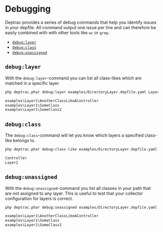 # Debugging

Deptrac provides a series of debug commands that help you identify issues in
your depfile. All command output one issue per line and can therefore be easily 
combined with with other tools like `wc` or `grep`.

* [`debug:layer`](#debuglayer)
* [`debug:class`](#debugclass)
* [`debug:unassigned`](#debugunassigned)

## `debug:layer`

With the `debug:layer`-command you can list all class-likes which are matched in
a specific layer.

```bash
php deptrac.phar debug:layer examples/DirectoryLayer.depfile.yaml Layer1

examples\Layer1\AnotherClassLikeAController
examples\Layer1\SomeClass
examples\Layer1\SomeClass2
```

## `debug:class`

The `debug:class`-command will let you know which layers a specified class-like
belongs to.

```bash
php deptrac.phar debug:class-like examples/DirectoryLayer.depfile.yaml 'examples\Layer1\AnotherClassLikeAController'

Controller
Layer1
```

## `debug:unassigned`

With the `debug:unassigned`-command you list all classes in your path that are
not assigned to any layer. This is useful to test that your collector
configuration for layers is correct.

```bash
php deptrac.phar debug:unassigned examples/DirectoryLayer.depfile.yaml

examples\Layer1\AnotherClassLikeAController
examples\Layer1\SomeClass
examples\Layer1\SomeClass2
```

